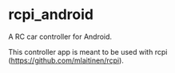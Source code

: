 rcpi_android
============

A RC car controller for Android.

This controller app is meant to be used with rcpi (https://github.com/mlaitinen/rcpi).
